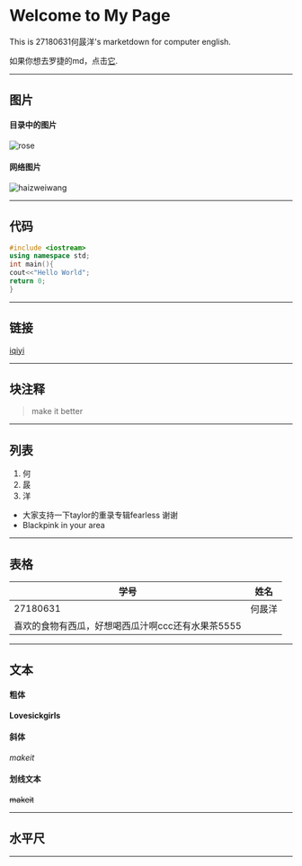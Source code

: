 # Welcome to My Page

This is 27180631何晸洋's marketdown for computer english.

如果你想去罗捷的md，点击[它](./rose.md).
***
## 图片
#### 目录中的图片
![rose](./rose.jpg)
#### 网络图片
![haizweiwang](https://manhua.acimg.cn/vertical/0/17_16_48_0e28c8aabf48e91d395689b5f6a7689f.jpg/420)
***

## 代码
```cpp
#include <iostream>
using namespace std;
int main(){
cout<<"Hello World";
return 0;
}
```
***
## 链接
[iqiyi](https://vip.iqiyi.com/cps_pc.html?fv=zz_5993b5deb9f24)
***
## 块注释
>make it better
***
## 列表
1. 何
2. 晸
3. 洋

* 大家支持一下taylor的重录专辑fearless 谢谢
* Blackpink in your area
***
## 表格
|  学号   | 姓名  |
|  ----  | ----  |
| 27180631  | 何晸洋 |
| 喜欢的食物有西瓜，好想喝西瓜汁啊ccc还有水果茶5555|
***
## 文本
#### 粗体
**Lovesickgirls**

#### 斜体
*makeit*

#### 划线文本
~~makeit~~
***
## 水平尺
***
